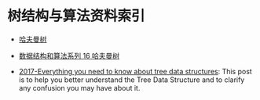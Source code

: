 # 树结构与算法资料索引

- [哈夫曼树](http://blog.csdn.net/shuangde800/article/details/7341289)

- [数据结构和算法系列 16 哈夫曼树](http://www.cnblogs.com/mcgrady/p/3329825.html)

- [2017-Everything you need to know about tree data structures](https://parg.co/U6d): This post is to help you better understand the Tree Data Structure and to clarify any confusion you may have about it.
